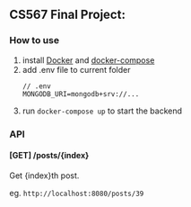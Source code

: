 ## CS567 Final Project:

### How to use
1. install [Docker](https://docs.docker.com/desktop/setup/install/mac-install/) and [docker-compose](https://docs.docker.com/compose/install/)
2. add .env file to current folder
   ```
   // .env
   MONGODB_URI=mongodb+srv://...
   ```
3. run `docker-compose up` to start the backend 

### API
#### [GET] /posts/{index}
Get {index}th post.

eg. `http://localhost:8080/posts/39`
